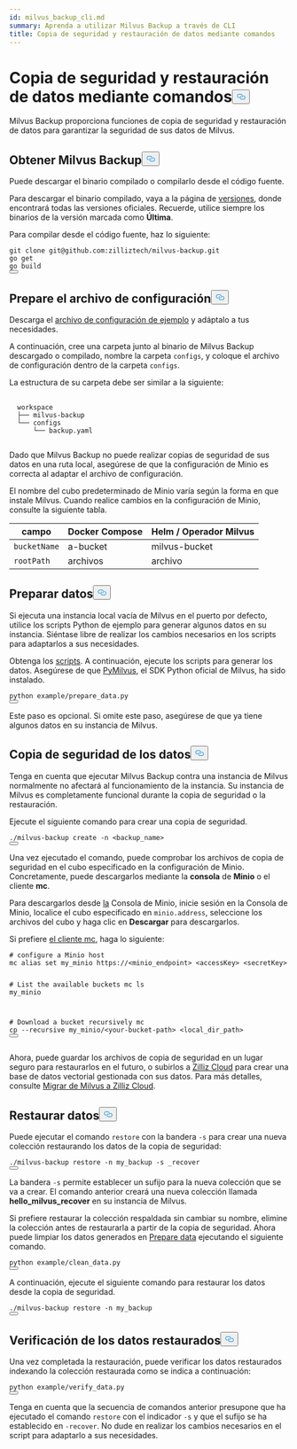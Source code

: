 ```yaml
---
id: milvus_backup_cli.md
summary: Aprenda a utilizar Milvus Backup a través de CLI
title: Copia de seguridad y restauración de datos mediante comandos
---
```

<h1 id="Back-up-and-Restore-Data-Using-Commands" class="common-anchor-header">Copia de seguridad y restauración de datos mediante comandos<button data-href="#Back-up-and-Restore-Data-Using-Commands" class="anchor-icon" translate="no">
      <svg translate="no"
        aria-hidden="true"
        focusable="false"
        height="20"
        version="1.1"
        viewBox="0 0 16 16"
        width="16"
      >
        <path
          fill="#0092E4"
          fill-rule="evenodd"
          d="M4 9h1v1H4c-1.5 0-3-1.69-3-3.5S2.55 3 4 3h4c1.45 0 3 1.69 3 3.5 0 1.41-.91 2.72-2 3.25V8.59c.58-.45 1-1.27 1-2.09C10 5.22 8.98 4 8 4H4c-.98 0-2 1.22-2 2.5S3 9 4 9zm9-3h-1v1h1c1 0 2 1.22 2 2.5S13.98 12 13 12H9c-.98 0-2-1.22-2-2.5 0-.83.42-1.64 1-2.09V6.25c-1.09.53-2 1.84-2 3.25C6 11.31 7.55 13 9 13h4c1.45 0 3-1.69 3-3.5S14.5 6 13 6z"
        ></path>
      </svg>
    </button></h1><p>Milvus Backup proporciona funciones de copia de seguridad y restauración de datos para garantizar la seguridad de sus datos de Milvus.</p>
<h2 id="Obtain-Milvus-Backup" class="common-anchor-header">Obtener Milvus Backup<button data-href="#Obtain-Milvus-Backup" class="anchor-icon" translate="no">
      <svg translate="no"
        aria-hidden="true"
        focusable="false"
        height="20"
        version="1.1"
        viewBox="0 0 16 16"
        width="16"
      >
        <path
          fill="#0092E4"
          fill-rule="evenodd"
          d="M4 9h1v1H4c-1.5 0-3-1.69-3-3.5S2.55 3 4 3h4c1.45 0 3 1.69 3 3.5 0 1.41-.91 2.72-2 3.25V8.59c.58-.45 1-1.27 1-2.09C10 5.22 8.98 4 8 4H4c-.98 0-2 1.22-2 2.5S3 9 4 9zm9-3h-1v1h1c1 0 2 1.22 2 2.5S13.98 12 13 12H9c-.98 0-2-1.22-2-2.5 0-.83.42-1.64 1-2.09V6.25c-1.09.53-2 1.84-2 3.25C6 11.31 7.55 13 9 13h4c1.45 0 3-1.69 3-3.5S14.5 6 13 6z"
        ></path>
      </svg>
    </button></h2><p>Puede descargar el binario compilado o compilarlo desde el código fuente.</p>
<p>Para descargar el binario compilado, vaya a la página de <a href="https://github.com/zilliztech/milvus-backup/releases">versiones</a>, donde encontrará todas las versiones oficiales. Recuerde, utilice siempre los binarios de la versión marcada como <strong>Última</strong>.</p>
<p>Para compilar desde el código fuente, haz lo siguiente:</p>
<pre><code translate="no" class="language-shell">git <span class="hljs-built_in">clone</span> git@github.com:zilliztech/milvus-backup.git
go get
go build
<button class="copy-code-btn"></button></code></pre>
<h2 id="Prepare-configuration-file" class="common-anchor-header">Prepare el archivo de configuración<button data-href="#Prepare-configuration-file" class="anchor-icon" translate="no">
      <svg translate="no"
        aria-hidden="true"
        focusable="false"
        height="20"
        version="1.1"
        viewBox="0 0 16 16"
        width="16"
      >
        <path
          fill="#0092E4"
          fill-rule="evenodd"
          d="M4 9h1v1H4c-1.5 0-3-1.69-3-3.5S2.55 3 4 3h4c1.45 0 3 1.69 3 3.5 0 1.41-.91 2.72-2 3.25V8.59c.58-.45 1-1.27 1-2.09C10 5.22 8.98 4 8 4H4c-.98 0-2 1.22-2 2.5S3 9 4 9zm9-3h-1v1h1c1 0 2 1.22 2 2.5S13.98 12 13 12H9c-.98 0-2-1.22-2-2.5 0-.83.42-1.64 1-2.09V6.25c-1.09.53-2 1.84-2 3.25C6 11.31 7.55 13 9 13h4c1.45 0 3-1.69 3-3.5S14.5 6 13 6z"
        ></path>
      </svg>
    </button></h2><p>Descarga el <a href="https://raw.githubusercontent.com/zilliztech/milvus-backup/master/configs/backup.yaml">archivo de configuración de ejemplo</a> y adáptalo a tus necesidades.</p>
<p>A continuación, cree una carpeta junto al binario de Milvus Backup descargado o compilado, nombre la carpeta <code translate="no">configs</code>, y coloque el archivo de configuración dentro de la carpeta <code translate="no">configs</code>.</p>
<p>La estructura de su carpeta debe ser similar a la siguiente:</p>
<pre>
  <code translate="no">
  workspace
  ├── milvus-backup
  └── configs
      └── backup.yaml
  </code>
</pre>
<p>Dado que Milvus Backup no puede realizar copias de seguridad de sus datos en una ruta local, asegúrese de que la configuración de Minio es correcta al adaptar el archivo de configuración.</p>
<div class="alert note">
<p>El nombre del cubo predeterminado de Minio varía según la forma en que instale Milvus. Cuando realice cambios en la configuración de Minio, consulte la siguiente tabla.</p>
<table>
<thead>
<tr><th>campo</th><th>Docker Compose</th><th>Helm / Operador Milvus</th></tr>
</thead>
<tbody>
<tr><td><code translate="no">bucketName</code></td><td>a-bucket</td><td>milvus-bucket</td></tr>
<tr><td><code translate="no">rootPath</code></td><td>archivos</td><td>archivo</td></tr>
</tbody>
</table>
</div>
<h2 id="Prepare-data" class="common-anchor-header">Preparar datos<button data-href="#Prepare-data" class="anchor-icon" translate="no">
      <svg translate="no"
        aria-hidden="true"
        focusable="false"
        height="20"
        version="1.1"
        viewBox="0 0 16 16"
        width="16"
      >
        <path
          fill="#0092E4"
          fill-rule="evenodd"
          d="M4 9h1v1H4c-1.5 0-3-1.69-3-3.5S2.55 3 4 3h4c1.45 0 3 1.69 3 3.5 0 1.41-.91 2.72-2 3.25V8.59c.58-.45 1-1.27 1-2.09C10 5.22 8.98 4 8 4H4c-.98 0-2 1.22-2 2.5S3 9 4 9zm9-3h-1v1h1c1 0 2 1.22 2 2.5S13.98 12 13 12H9c-.98 0-2-1.22-2-2.5 0-.83.42-1.64 1-2.09V6.25c-1.09.53-2 1.84-2 3.25C6 11.31 7.55 13 9 13h4c1.45 0 3-1.69 3-3.5S14.5 6 13 6z"
        ></path>
      </svg>
    </button></h2><p>Si ejecuta una instancia local vacía de Milvus en el puerto por defecto, utilice los scripts Python de ejemplo para generar algunos datos en su instancia. Siéntase libre de realizar los cambios necesarios en los scripts para adaptarlos a sus necesidades.</p>
<p>Obtenga los <a href="https://raw.githubusercontent.com/zilliztech/milvus-backup/main/example/prepare_data.py">scripts</a>. A continuación, ejecute los scripts para generar los datos. Asegúrese de que <a href="https://pypi.org/project/pymilvus/">PyMilvus</a>, el SDK Python oficial de Milvus, ha sido instalado.</p>
<pre><code translate="no" class="language-shell">python example/prepare_data.py
<button class="copy-code-btn"></button></code></pre>
<p>Este paso es opcional. Si omite este paso, asegúrese de que ya tiene algunos datos en su instancia de Milvus.</p>
<h2 id="Back-up-data" class="common-anchor-header">Copia de seguridad de los datos<button data-href="#Back-up-data" class="anchor-icon" translate="no">
      <svg translate="no"
        aria-hidden="true"
        focusable="false"
        height="20"
        version="1.1"
        viewBox="0 0 16 16"
        width="16"
      >
        <path
          fill="#0092E4"
          fill-rule="evenodd"
          d="M4 9h1v1H4c-1.5 0-3-1.69-3-3.5S2.55 3 4 3h4c1.45 0 3 1.69 3 3.5 0 1.41-.91 2.72-2 3.25V8.59c.58-.45 1-1.27 1-2.09C10 5.22 8.98 4 8 4H4c-.98 0-2 1.22-2 2.5S3 9 4 9zm9-3h-1v1h1c1 0 2 1.22 2 2.5S13.98 12 13 12H9c-.98 0-2-1.22-2-2.5 0-.83.42-1.64 1-2.09V6.25c-1.09.53-2 1.84-2 3.25C6 11.31 7.55 13 9 13h4c1.45 0 3-1.69 3-3.5S14.5 6 13 6z"
        ></path>
      </svg>
    </button></h2><p>Tenga en cuenta que ejecutar Milvus Backup contra una instancia de Milvus normalmente no afectará al funcionamiento de la instancia. Su instancia de Milvus es completamente funcional durante la copia de seguridad o la restauración.</p>
<div class="tab-wrapper"></div>
<p>Ejecute el siguiente comando para crear una copia de seguridad.</p>
<pre><code translate="no" class="language-shell">./milvus-backup create -n &lt;backup_name&gt;
<button class="copy-code-btn"></button></code></pre>
<p>Una vez ejecutado el comando, puede comprobar los archivos de copia de seguridad en el cubo especificado en la configuración de Minio. Concretamente, puede descargarlos mediante la <strong>consola</strong> de <strong>Minio</strong> o el cliente <strong>mc</strong>.</p>
<p>Para descargarlos desde <a href="https://min.io/docs/minio/kubernetes/upstream/administration/minio-console.html">la</a> Consola de Minio, inicie sesión en la Consola de Minio, localice el cubo especificado en <code translate="no">minio.address</code>, seleccione los archivos del cubo y haga clic en <strong>Descargar</strong> para descargarlos.</p>
<p>Si prefiere <a href="https://min.io/docs/minio/linux/reference/minio-mc.html#mc-install">el cliente mc</a>, haga lo siguiente:</p>
<pre><code translate="no" class="language-shell"><span class="hljs-comment"># configure a Minio host</span>
mc alias <span class="hljs-built_in">set</span> my_minio https://&lt;minio_endpoint&gt; &lt;accessKey&gt; &lt;secretKey&gt;

<span class="hljs-comment"># List the available buckets</span>
mc ls my_minio

<span class="hljs-comment"># Download a bucket recursively</span>
mc cp --recursive my_minio/&lt;your-bucket-path&gt; &lt;local_dir_path&gt;
<button class="copy-code-btn"></button></code></pre>
<p>Ahora, puede guardar los archivos de copia de seguridad en un lugar seguro para restaurarlos en el futuro, o subirlos a <a href="https://cloud.zilliz.com">Zilliz Cloud</a> para crear una base de datos vectorial gestionada con sus datos. Para más detalles, consulte <a href="https://zilliz.com/doc/migrate_from_milvus-2x">Migrar de Milvus a Zilliz Cloud</a>.</p>
<h2 id="Restore-data" class="common-anchor-header">Restaurar datos<button data-href="#Restore-data" class="anchor-icon" translate="no">
      <svg translate="no"
        aria-hidden="true"
        focusable="false"
        height="20"
        version="1.1"
        viewBox="0 0 16 16"
        width="16"
      >
        <path
          fill="#0092E4"
          fill-rule="evenodd"
          d="M4 9h1v1H4c-1.5 0-3-1.69-3-3.5S2.55 3 4 3h4c1.45 0 3 1.69 3 3.5 0 1.41-.91 2.72-2 3.25V8.59c.58-.45 1-1.27 1-2.09C10 5.22 8.98 4 8 4H4c-.98 0-2 1.22-2 2.5S3 9 4 9zm9-3h-1v1h1c1 0 2 1.22 2 2.5S13.98 12 13 12H9c-.98 0-2-1.22-2-2.5 0-.83.42-1.64 1-2.09V6.25c-1.09.53-2 1.84-2 3.25C6 11.31 7.55 13 9 13h4c1.45 0 3-1.69 3-3.5S14.5 6 13 6z"
        ></path>
      </svg>
    </button></h2><div class="tab-wrapper"></div>
<p>Puede ejecutar el comando <code translate="no">restore</code> con la bandera <code translate="no">-s</code> para crear una nueva colección restaurando los datos de la copia de seguridad:</p>
<pre><code translate="no" class="language-shell">./milvus-backup restore -n my_backup -s _recover
<button class="copy-code-btn"></button></code></pre>
<p>La bandera <code translate="no">-s</code> permite establecer un sufijo para la nueva colección que se va a crear. El comando anterior creará una nueva colección llamada <strong>hello_milvus_recover</strong> en su instancia de Milvus.</p>
<p>Si prefiere restaurar la colección respaldada sin cambiar su nombre, elimine la colección antes de restaurarla a partir de la copia de seguridad. Ahora puede limpiar los datos generados en <a href="#Prepare-data">Prepare data</a> ejecutando el siguiente comando.</p>
<pre><code translate="no" class="language-shell">python example/clean_data.py
<button class="copy-code-btn"></button></code></pre>
<p>A continuación, ejecute el siguiente comando para restaurar los datos desde la copia de seguridad.</p>
<pre><code translate="no" class="language-shell">./milvus-backup restore -n my_backup
<button class="copy-code-btn"></button></code></pre>
<h2 id="Verify-restored-data" class="common-anchor-header">Verificación de los datos restaurados<button data-href="#Verify-restored-data" class="anchor-icon" translate="no">
      <svg translate="no"
        aria-hidden="true"
        focusable="false"
        height="20"
        version="1.1"
        viewBox="0 0 16 16"
        width="16"
      >
        <path
          fill="#0092E4"
          fill-rule="evenodd"
          d="M4 9h1v1H4c-1.5 0-3-1.69-3-3.5S2.55 3 4 3h4c1.45 0 3 1.69 3 3.5 0 1.41-.91 2.72-2 3.25V8.59c.58-.45 1-1.27 1-2.09C10 5.22 8.98 4 8 4H4c-.98 0-2 1.22-2 2.5S3 9 4 9zm9-3h-1v1h1c1 0 2 1.22 2 2.5S13.98 12 13 12H9c-.98 0-2-1.22-2-2.5 0-.83.42-1.64 1-2.09V6.25c-1.09.53-2 1.84-2 3.25C6 11.31 7.55 13 9 13h4c1.45 0 3-1.69 3-3.5S14.5 6 13 6z"
        ></path>
      </svg>
    </button></h2><p>Una vez completada la restauración, puede verificar los datos restaurados indexando la colección restaurada como se indica a continuación:</p>
<pre><code translate="no" class="language-shell">python example/verify_data.py
<button class="copy-code-btn"></button></code></pre>
<p>Tenga en cuenta que la secuencia de comandos anterior presupone que ha ejecutado el comando <code translate="no">restore</code> con el indicador <code translate="no">-s</code> y que el sufijo se ha establecido en <code translate="no">-recover</code>. No dude en realizar los cambios necesarios en el script para adaptarlo a sus necesidades.</p>
